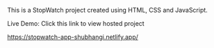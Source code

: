 This is a StopWatch project created using HTML, CSS and JavaScript.  

Live Demo: Click this link to view hosted project  

https://stopwatch-app-shubhangi.netlify.app/
